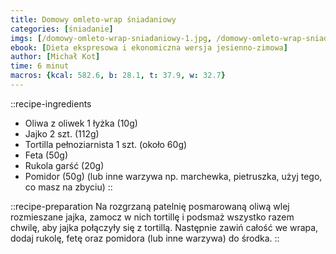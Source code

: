 ```yaml
---
title: Domowy omleto-wrap śniadaniowy
categories: [śniadanie]
imgs: [/domowy-omleto-wrap-sniadaniowy-1.jpg, /domowy-omleto-wrap-sniadaniowy-2.jpg]
ebook: [Dieta ekspresowa i ekonomiczna wersja jesienno-zimowa]
author: [Michał Kot]
time: 6 minut
macros: {kcal: 582.6, b: 28.1, t: 37.9, w: 32.7}
---
```


::recipe-ingredients
- Oliwa z oliwek 1 łyżka (10g)
- Jajko 2 szt. (112g)
- Tortilla pełnoziarnista 1 szt. (około 60g)
- Feta (50g)
- Rukola garść (20g)
- Pomidor (50g) (lub inne warzywa np. marchewka, pietruszka, użyj tego, co masz na zbyciu)
::

::recipe-preparation
Na rozgrzaną patelnię posmarowaną oliwą wlej rozmieszane jajka, zamocz w nich tortillę i podsmaż wszystko razem chwilę, aby jajka połączyły się z tortillą.
Następnie zawiń całość we wrapa, dodaj rukolę, fetę oraz pomidora (lub inne warzywa) do środka.
::
